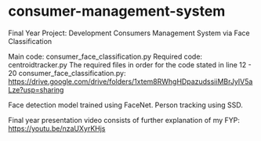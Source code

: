 # consumer-management-system
Final Year Project: Development Consumers Management System via Face Classification

Main code: consumer_face_classification.py
Required code: centroidtracker.py
The required files in order for the code stated in line 12 - 20 consumer_face_classification.py: https://drive.google.com/drive/folders/1xtem8RWhgHDpazudssiiMBrJyIV5aLze?usp=sharing

Face detection model trained using FaceNet.
Person tracking using SSD.

Final year presentation video consists of further explanation of my FYP: https://youtu.be/nzaUXyrKHjs

